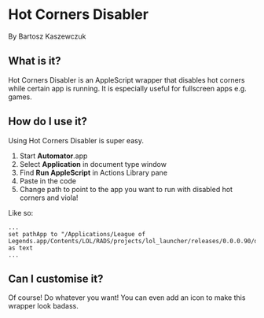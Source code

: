 Hot Corners Disabler
========================
By Bartosz Kaszewczuk

What is it?
-----------
Hot Corners Disabler is an AppleScript wrapper that disables hot corners while certain app is running. It is especially useful for fullscreen apps e.g. games.

How do I use it?
----------------
Using Hot Corners Disabler is super easy.

1. Start **Automator**.app
2. Select **Application** in document type window
3. Find **Run AppleScript** in Actions Library pane
4. Paste in the code
5. Change path to point to the app you want to run with disabled hot corners and viola!

Like so:
```applescript
...
set pathApp to "/Applications/League of Legends.app/Contents/LOL/RADS/projects/lol_launcher/releases/0.0.0.90/deploy/LoLLauncher.app" as text...```
Can I customise it?
-------------------
Of course! Do whatever you want! You can even add an icon to make this wrapper look badass.